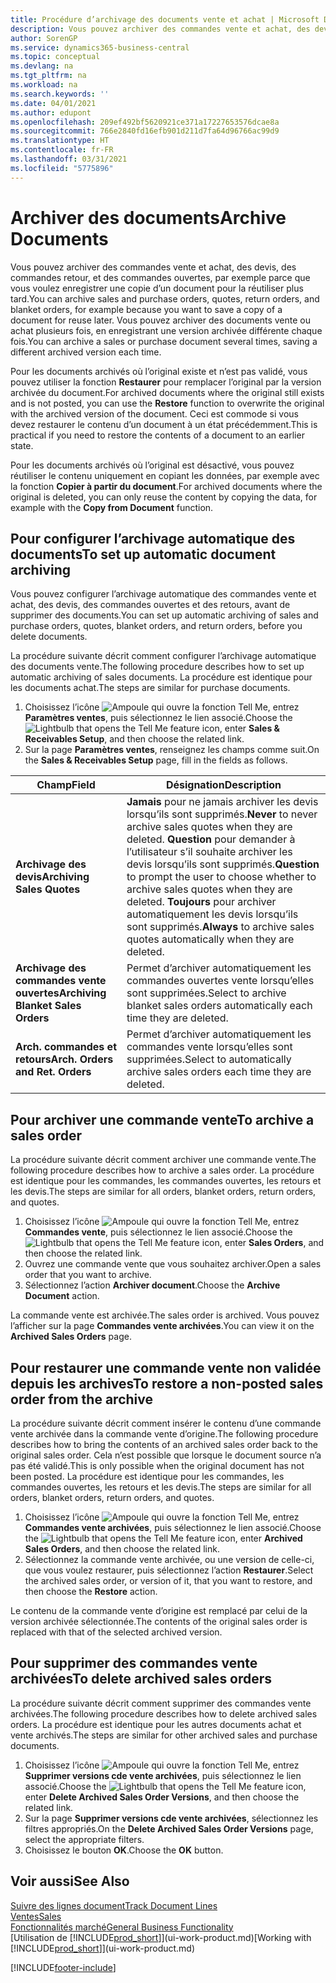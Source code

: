 ```yaml
---
title: Procédure d’archivage des documents vente et achat | Microsoft Docs
description: Vous pouvez archiver des commandes vente et achat, des devis, des retours et des commandes ouvertes, et vous pouvez utiliser le document archivé pour recréer le document d’origine.
author: SorenGP
ms.service: dynamics365-business-central
ms.topic: conceptual
ms.devlang: na
ms.tgt_pltfrm: na
ms.workload: na
ms.search.keywords: ''
ms.date: 04/01/2021
ms.author: edupont
ms.openlocfilehash: 209ef492bf5620921ce371a17227653576dcae8a
ms.sourcegitcommit: 766e2840fd16efb901d211d7fa64d96766ac99d9
ms.translationtype: HT
ms.contentlocale: fr-FR
ms.lasthandoff: 03/31/2021
ms.locfileid: "5775896"
---
```

# <a name="archive-documents"></a><span data-ttu-id="4ccce-103">Archiver des documents</span><span class="sxs-lookup"><span data-stu-id="4ccce-103">Archive Documents</span></span>
<span data-ttu-id="4ccce-104">Vous pouvez archiver des commandes vente et achat, des devis, des commandes retour, et des commandes ouvertes, par exemple parce que vous voulez enregistrer une copie d’un document pour la réutiliser plus tard.</span><span class="sxs-lookup"><span data-stu-id="4ccce-104">You can archive sales and purchase orders, quotes, return orders, and blanket orders, for example because you want to save a copy of a document for reuse later.</span></span> <span data-ttu-id="4ccce-105">Vous pouvez archiver des documents vente ou achat plusieurs fois, en enregistrant une version archivée différente chaque fois.</span><span class="sxs-lookup"><span data-stu-id="4ccce-105">You can archive a sales or purchase document several times, saving a different archived version each time.</span></span>

<span data-ttu-id="4ccce-106">Pour les documents archivés où l’original existe et n’est pas validé, vous pouvez utiliser la fonction **Restaurer** pour remplacer l’original par la version archivée du document.</span><span class="sxs-lookup"><span data-stu-id="4ccce-106">For archived documents where the original still exists and is not posted, you can use the **Restore** function to overwrite the original with the archived version of the document.</span></span> <span data-ttu-id="4ccce-107">Ceci est commode si vous devez restaurer le contenu d’un document à un état précédemment.</span><span class="sxs-lookup"><span data-stu-id="4ccce-107">This is practical if you need to restore the contents of a document to an earlier state.</span></span>

<span data-ttu-id="4ccce-108">Pour les documents archivés où l’original est désactivé, vous pouvez réutiliser le contenu uniquement en copiant les données, par exemple avec la fonction **Copier à partir du document**.</span><span class="sxs-lookup"><span data-stu-id="4ccce-108">For archived documents where the original is deleted, you can only reuse the content by copying the data, for example with the **Copy from Document** function.</span></span>   

## <a name="to-set-up-automatic-document-archiving"></a><span data-ttu-id="4ccce-109">Pour configurer l’archivage automatique des documents</span><span class="sxs-lookup"><span data-stu-id="4ccce-109">To set up automatic document archiving</span></span>  
<span data-ttu-id="4ccce-110">Vous pouvez configurer l’archivage automatique des commandes vente et achat, des devis, des commandes ouvertes et des retours, avant de supprimer des documents.</span><span class="sxs-lookup"><span data-stu-id="4ccce-110">You can set up automatic archiving of sales and purchase orders, quotes, blanket orders, and return orders, before you delete documents.</span></span>

<span data-ttu-id="4ccce-111">La procédure suivante décrit comment configurer l’archivage automatique des documents vente.</span><span class="sxs-lookup"><span data-stu-id="4ccce-111">The following procedure describes how to set up automatic archiving of sales documents.</span></span> <span data-ttu-id="4ccce-112">La procédure est identique pour les documents achat.</span><span class="sxs-lookup"><span data-stu-id="4ccce-112">The steps are similar for purchase documents.</span></span>
1.  <span data-ttu-id="4ccce-113">Choisissez l’icône ![Ampoule qui ouvre la fonction Tell Me](media/ui-search/search_small.png "Dites-moi ce que vous voulez faire"), entrez **Paramètres ventes**, puis sélectionnez le lien associé.</span><span class="sxs-lookup"><span data-stu-id="4ccce-113">Choose the ![Lightbulb that opens the Tell Me feature](media/ui-search/search_small.png "Tell me what you want to do") icon, enter **Sales & Receivables Setup**, and then choose the related link.</span></span>
2. <span data-ttu-id="4ccce-114">Sur la page **Paramètres ventes**, renseignez les champs comme suit.</span><span class="sxs-lookup"><span data-stu-id="4ccce-114">On the **Sales & Receivables Setup** page, fill in the fields as follows.</span></span>

|<span data-ttu-id="4ccce-115">Champ</span><span class="sxs-lookup"><span data-stu-id="4ccce-115">Field</span></span>|<span data-ttu-id="4ccce-116">Désignation</span><span class="sxs-lookup"><span data-stu-id="4ccce-116">Description</span></span>|
|-----|-----------|
|<span data-ttu-id="4ccce-117">**Archivage des devis**</span><span class="sxs-lookup"><span data-stu-id="4ccce-117">**Archiving Sales Quotes**</span></span>|<span data-ttu-id="4ccce-118">**Jamais** pour ne jamais archiver les devis lorsqu’ils sont supprimés.</span><span class="sxs-lookup"><span data-stu-id="4ccce-118">**Never** to never archive sales quotes when they are deleted.</span></span> <span data-ttu-id="4ccce-119">**Question** pour demander à l’utilisateur s’il souhaite archiver les devis lorsqu’ils sont supprimés.</span><span class="sxs-lookup"><span data-stu-id="4ccce-119">**Question** to prompt the user to choose whether to archive sales quotes when they are deleted.</span></span> <span data-ttu-id="4ccce-120">**Toujours** pour archiver automatiquement les devis lorsqu’ils sont supprimés.</span><span class="sxs-lookup"><span data-stu-id="4ccce-120">**Always** to archive sales quotes automatically when they are deleted.</span></span>|
|<span data-ttu-id="4ccce-121">**Archivage des commandes vente ouvertes**</span><span class="sxs-lookup"><span data-stu-id="4ccce-121">**Archiving Blanket Sales Orders**</span></span>|<span data-ttu-id="4ccce-122">Permet d’archiver automatiquement les commandes ouvertes vente lorsqu’elles sont supprimées.</span><span class="sxs-lookup"><span data-stu-id="4ccce-122">Select to archive blanket sales orders automatically each time they are deleted.</span></span>|
|<span data-ttu-id="4ccce-123">**Arch. commandes et retours**</span><span class="sxs-lookup"><span data-stu-id="4ccce-123">**Arch. Orders and Ret. Orders**</span></span>|<span data-ttu-id="4ccce-124">Permet d’archiver automatiquement les commandes vente lorsqu’elles sont supprimées.</span><span class="sxs-lookup"><span data-stu-id="4ccce-124">Select to automatically archive sales orders each time they are deleted.</span></span>|

## <a name="to-archive-a-sales-order"></a><span data-ttu-id="4ccce-125">Pour archiver une commande vente</span><span class="sxs-lookup"><span data-stu-id="4ccce-125">To archive a sales order</span></span>
<span data-ttu-id="4ccce-126">La procédure suivante décrit comment archiver une commande vente.</span><span class="sxs-lookup"><span data-stu-id="4ccce-126">The following procedure describes how to archive a sales order.</span></span> <span data-ttu-id="4ccce-127">La procédure est identique pour les commandes, les commandes ouvertes, les retours et les devis.</span><span class="sxs-lookup"><span data-stu-id="4ccce-127">The steps are similar for all orders, blanket orders, return orders, and quotes.</span></span>

1.  <span data-ttu-id="4ccce-128">Choisissez l’icône ![Ampoule qui ouvre la fonction Tell Me](media/ui-search/search_small.png "Dites-moi ce que vous voulez faire"), entrez **Commandes vente**, puis sélectionnez le lien associé.</span><span class="sxs-lookup"><span data-stu-id="4ccce-128">Choose the ![Lightbulb that opens the Tell Me feature](media/ui-search/search_small.png "Tell me what you want to do") icon, enter **Sales Orders**, and then choose the related link.</span></span>  
2.  <span data-ttu-id="4ccce-129">Ouvrez une commande vente que vous souhaitez archiver.</span><span class="sxs-lookup"><span data-stu-id="4ccce-129">Open a sales order that you want to archive.</span></span>  
3.  <span data-ttu-id="4ccce-130">Sélectionnez l’action **Archiver document**.</span><span class="sxs-lookup"><span data-stu-id="4ccce-130">Choose the **Archive Document** action.</span></span>

<span data-ttu-id="4ccce-131">La commande vente est archivée.</span><span class="sxs-lookup"><span data-stu-id="4ccce-131">The sales order is archived.</span></span> <span data-ttu-id="4ccce-132">Vous pouvez l’afficher sur la page **Commandes vente archivées**.</span><span class="sxs-lookup"><span data-stu-id="4ccce-132">You can view it on the **Archived Sales Orders** page.</span></span>

## <a name="to-restore-a-non-posted-sales-order-from-the-archive"></a><span data-ttu-id="4ccce-133">Pour restaurer une commande vente non validée depuis les archives</span><span class="sxs-lookup"><span data-stu-id="4ccce-133">To restore a non-posted sales order from the archive</span></span>
<span data-ttu-id="4ccce-134">La procédure suivante décrit comment insérer le contenu d’une commande vente archivée dans la commande vente d’origine.</span><span class="sxs-lookup"><span data-stu-id="4ccce-134">The following procedure describes how to bring the contents of an archived sales order back to the original sales order.</span></span> <span data-ttu-id="4ccce-135">Cela n’est possible que lorsque le document source n’a pas été validé.</span><span class="sxs-lookup"><span data-stu-id="4ccce-135">This is only possible when the original document has not been posted.</span></span> <span data-ttu-id="4ccce-136">La procédure est identique pour les commandes, les commandes ouvertes, les retours et les devis.</span><span class="sxs-lookup"><span data-stu-id="4ccce-136">The steps are similar for all orders, blanket orders, return orders, and quotes.</span></span>

1. <span data-ttu-id="4ccce-137">Choisissez l’icône ![Ampoule qui ouvre la fonction Tell Me](media/ui-search/search_small.png "Dites-moi ce que vous voulez faire"), entrez **Commandes vente archivées**, puis sélectionnez le lien associé.</span><span class="sxs-lookup"><span data-stu-id="4ccce-137">Choose the ![Lightbulb that opens the Tell Me feature](media/ui-search/search_small.png "Tell me what you want to do") icon, enter **Archived Sales Orders**, and then choose the related link.</span></span>
2. <span data-ttu-id="4ccce-138">Sélectionnez la commande vente archivée, ou une version de celle-ci, que vous voulez restaurer, puis sélectionnez l’action **Restaurer**.</span><span class="sxs-lookup"><span data-stu-id="4ccce-138">Select the archived sales order, or version of it, that you want to restore, and then choose the **Restore** action.</span></span>  

<span data-ttu-id="4ccce-139">Le contenu de la commande vente d’origine est remplacé par celui de la version archivée sélectionnée.</span><span class="sxs-lookup"><span data-stu-id="4ccce-139">The contents of the original sales order is replaced with that of the selected archived version.</span></span>

## <a name="to-delete-archived-sales-orders"></a><span data-ttu-id="4ccce-140">Pour supprimer des commandes vente archivées</span><span class="sxs-lookup"><span data-stu-id="4ccce-140">To delete archived sales orders</span></span>
<span data-ttu-id="4ccce-141">La procédure suivante décrit comment supprimer des commandes vente archivées.</span><span class="sxs-lookup"><span data-stu-id="4ccce-141">The following procedure describes how to delete archived sales orders.</span></span> <span data-ttu-id="4ccce-142">La procédure est identique pour les autres documents achat et vente archivés.</span><span class="sxs-lookup"><span data-stu-id="4ccce-142">The steps are similar for other archived sales and purchase documents.</span></span>

1.  <span data-ttu-id="4ccce-143">Choisissez l’icône ![Ampoule qui ouvre la fonction Tell Me](media/ui-search/search_small.png "Dites-moi ce que vous voulez faire"), entrez **Supprimer versions cde vente archivées**, puis sélectionnez le lien associé.</span><span class="sxs-lookup"><span data-stu-id="4ccce-143">Choose the ![Lightbulb that opens the Tell Me feature](media/ui-search/search_small.png "Tell me what you want to do") icon, enter **Delete Archived Sales Order Versions**, and then choose the related link.</span></span>  
2.  <span data-ttu-id="4ccce-144">Sur la page **Supprimer versions cde vente archivées**, sélectionnez les filtres appropriés.</span><span class="sxs-lookup"><span data-stu-id="4ccce-144">On the **Delete Archived Sales Order Versions** page, select the appropriate filters.</span></span>  
3.  <span data-ttu-id="4ccce-145">Choisissez le bouton **OK**.</span><span class="sxs-lookup"><span data-stu-id="4ccce-145">Choose the **OK** button.</span></span>

## <a name="see-also"></a><span data-ttu-id="4ccce-146">Voir aussi</span><span class="sxs-lookup"><span data-stu-id="4ccce-146">See Also</span></span>
[<span data-ttu-id="4ccce-147">Suivre des lignes document</span><span class="sxs-lookup"><span data-stu-id="4ccce-147">Track Document Lines</span></span>](across-how-to-track-document-lines.md)  
[<span data-ttu-id="4ccce-148">Ventes</span><span class="sxs-lookup"><span data-stu-id="4ccce-148">Sales</span></span>](sales-manage-sales.md)  
[<span data-ttu-id="4ccce-149">Fonctionnalités marché</span><span class="sxs-lookup"><span data-stu-id="4ccce-149">General Business Functionality</span></span>](ui-across-business-areas.md)  
<span data-ttu-id="4ccce-150">[Utilisation de [!INCLUDE[prod_short](includes/prod_short.md)]](ui-work-product.md)</span><span class="sxs-lookup"><span data-stu-id="4ccce-150">[Working with [!INCLUDE[prod_short](includes/prod_short.md)]](ui-work-product.md)</span></span>


[!INCLUDE[footer-include](includes/footer-banner.md)]